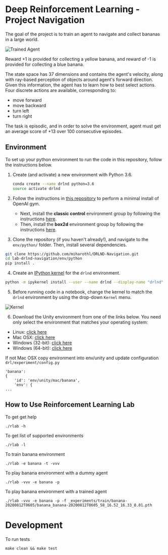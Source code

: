 [//]: # (Image References)

[image1]: https://user-images.githubusercontent.com/10624937/42135619-d90f2f28-7d12-11e8-8823-82b970a54d7e.gif "Trained Agent"
[image2]: https://user-images.githubusercontent.com/10624937/42386929-76f671f0-8106-11e8-9376-f17da2ae852e.png "Kernel"

# Deep Reinforcement Learning - Project Navigation

The goal of the project is to train an agent to navigate and collect bananas in a large world.

![Trained Agent][image1]

Reward +1 is provided for collecting a yellow banana, and reward of -1 is provided for collecting a blue banana.

The state space has 37 dimensions and contains the agent's velocity, along with ray-based perception of objects around
agent's forward direction. Given this information, the agent has to learn how to best select actions. 
Four discrete actions are available, corresponding to:

* move forward
* move backward
* turn left
* turn right

The task is episodic, and in order to solve the environment, agent must get an average score of +13 over 100
consecutive episodes.

## Environment

To set up your python environment to run the code in this repository, follow the instructions below.

1. Create (and activate) a new environment with Python 3.6.

	```bash
	conda create --name drlnd python=3.6
	source activate drlnd
	```
	
2. Follow the instructions in [this repository](https://github.com/openai/gym) to perform a minimal install of OpenAI gym.  
	- Next, install the **classic control** environment group by following the instructions [here](https://github.com/openai/gym#classic-control).
	- Then, install the **box2d** environment group by following the instructions [here](https://github.com/openai/gym#box2d).
	
3. Clone the repository (if you haven't already!), and navigate to the `env/python/` folder.  Then, install several dependencies.
```bash
git clone https://github.com/miharothl/DRLND-Navigation.git
cd lab-drlnd-navigation/env/python
pip install .
```

4. Create an [IPython kernel](http://ipython.readthedocs.io/en/stable/install/kernel_install.html) for the `drlnd` environment.  
```bash
python -m ipykernel install --user --name drlnd --display-name "drlnd"
```

5. Before running code in a notebook, change the kernel to match the `drlnd` environment by using the drop-down `Kernel` menu. 

![Kernel][image2]

6. Download the Unity environment from one of the links below.  You need only select the environment that matches your operating system:
  - Linux: [click here](https://s3-us-west-1.amazonaws.com/udacity-drlnd/P1/Banana/Banana_Linux.zip)
  - Mac OSX: [click here](https://s3-us-west-1.amazonaws.com/udacity-drlnd/P1/Banana/Banana.app.zip)
  - Windows (32-bit): [click here](https://s3-us-west-1.amazonaws.com/udacity-drlnd/P1/Banana/Banana_Windows_x86.zip)
  - Windows (64-bit): [click here](https://s3-us-west-1.amazonaws.com/udacity-drlnd/P1/Banana/Banana_Windows_x86_64.zip)
  
If not Mac OSX copy environment into env/unity and update configuration `drl/experiment/config.py`

```
'banana':
{
    'id': 'env/unity/mac/banana',
    'env': {
...
```
    
## How to Use Reinforcement Learning Lab

To get get help 
```
./rlab -h
```
To get list of supported environments
```
./rlab -l
```
To train banana environment
```
./rlab -e banana -t -vvv
```
To play banana environment with a dummy agent
```
./rlab -vvv -e banana -p
```
To play banana environment with a trained agent
```
./rlab -vvv -e banana -p -f _experiments/train/banana-20200812T0605/banana_banana-20200812T0605_58_16.52_16.33_0.01.pth
```

# Development

To run tests
```
make clean && make test
```

